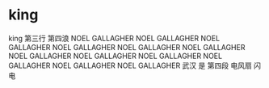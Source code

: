 # king
king
第三行
第四浪 NOEL GALLAGHER NOEL GALLAGHER NOEL GALLAGHER NOEL GALLAGHER NOEL GALLAGHER NOEL GALLAGHER NOEL GALLAGHER NOEL GALLAGHER NOEL GALLAGHER NOEL GALLAGHER NOEL GALLAGHER NOEL GALLAGHER
武汉
是 第四段			    电风扇 
  闪电 
